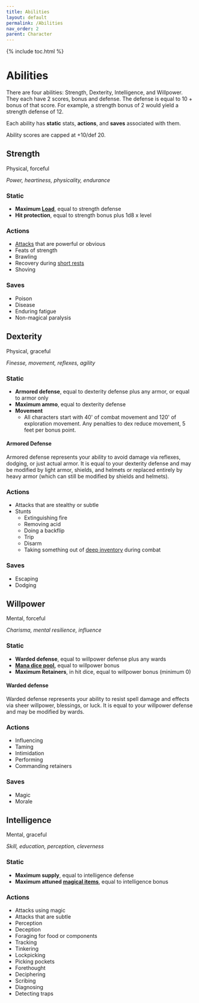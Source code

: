 ```yaml
---
title: Abilities
layout: default
permalink: /Abilities
nav_order: 2
parent: Character
---
```

{% include toc.html %}

# Abilities
There are four abilities: Strength, Dexterity, Intelligence, and Willpower. They each have 2 scores, bonus and defense. The defense is equal to 10 + bonus of that score. For example, a strength bonus of 2 would yield a strength defense of 12.

Each ability has **static** stats, **actions**, and **saves** associated with them. 

Ability scores are capped at +10/def 20.

## Strength
Physical, forceful

*Power, heartiness, physicality, endurance*

### Static
- **Maximum [Load](Inventory#Inventory%20and%20Load)**, equal to strength defense
- **Hit protection**, equal to strength bonus plus 1d8 x level

### Actions
- [Attacks](MartialGear#Weapons) that are powerful or obvious 
- Feats of strength
- Brawling
- Recovery during [short rests](Damage#Resting)
- Shoving

### Saves
- Poison
- Disease
- Enduring fatigue
- Non-magical paralysis

## Dexterity

Physical, graceful

*Finesse, movement, reflexes, agility*

### Static 
- **Armored defense**, equal to dexterity defense plus any armor, or equal to armor only
- **Maximum ammo**, equal to dexterity defense
- **Movement**
   - All characters start with 40' of combat movement and 120' of exploration movement. Any penalties to dex reduce movement, 5 feet per bonus point.

#### Armored Defense 
Armored defense represents your ability to avoid damage via reflexes, dodging, or just actual armor. It is equal to your dexterity defense and may be modified by light armor, shields, and helmets or replaced entirely by heavy armor (which can still be modified by shields and helmets).

### Actions
- Attacks that are stealthy or subtle
- Stunts
   - Extinguishing fire
   - Removing acid
   - Doing a backflip
   - Trip
   - Disarm
   - Taking something out of [deep inventory](Inventory#Quick%20Slots%20and%20Deep%20Slots) during combat

### Saves
- Escaping
- Dodging


## Willpower
Mental, forceful

*Charisma, mental resilience, influence*

### Static 
- **Warded defense**, equal to willpower defense plus any wards
- **[Mana dice pool](spellcasting),** equal to willpower bonus
- **Maximum Retainers**, in hit dice, equal to willpower bonus (minimum 0)

#### Warded defense
Warded defense represents your ability to resist spell damage and effects via sheer willpower, blessings, or luck. It is equal to your willpower defense and may be modified by wards.

### Actions
- Influencing
- Taming
- Intimidation
- Performing
- Commanding retainers

### Saves
- Magic
- Morale




## Intelligence

Mental, graceful

*Skill, education, perception, cleverness*

### Static
- **Maximum supply**, equal to intelligence defense 
- **Maximum attuned [magical items](magicalitems)**, equal to intelligence bonus

### Actions
- Attacks using magic
- Attacks that are subtle
- Perception
- Deception
- Foraging for food or components
- Tracking
- Tinkering
- Lockpicking
- Picking pockets
- Forethought
- Deciphering
- Scribing
- Diagnosing
- Detecting traps
